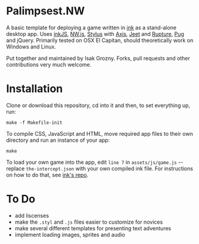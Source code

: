 # Palimpsest.NW
A basic template for deploying a game written in [ink](https://github.com/inkle/ink) as a stand-alone desktop app. Uses [inkJS](https://github.com/y-lohse/inkjs), [NW.js](http://nwjs.io/), [Stylus](http://stylus-lang.com/) with [Axis](http://axis.netlify.com/), [Jeet](http://jeet.gs/) and [Rupture](http://jescalan.github.io/rupture/), [Pug](http://jade-lang.com/) and jQuery. Primarily tested on OSX El Capitan, should theoretically work on Windows and Linux.

Put together and maintained by Isak Grozny. Forks, pull requests and other contributions very much welcome.

# Installation

Clone or download this repository, cd into it and then, to set everything up, run:

``
make -f Makefile-init
``

To compile CSS, JavaScript and HTML, move required app files to their own directory and run an instance of your app:

``
make
``

To load your own game into the app, edit ``line 7`` in ``assets/js/game.js`` -- replace ``the-intercept.json`` with your own compiled ink file. For instructions on how to do that, see [ink's repo](https://github.com/inkle/ink).

# To Do

* add liscenses
* make the ``.styl`` and ``.js`` files easier to customize for novices
* make several different templates for presenting text adventures
* implement loading images, sprites and audio
